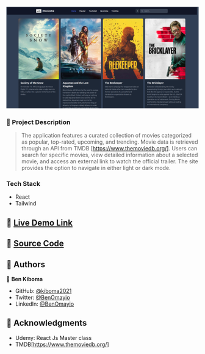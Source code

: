 <a name="readme-top"></a>

<!-- PROJECT DESCRIPTION -->
![Alt text](<Screenshot from 2024-01-17 07-56-05.png>)

### 📖 Project Description <a name="about-project"></a>

> The application features a curated collection of movies categorized as popular, top-rated, upcoming, and trending. Movie data is retrieved through an API from TMDB [https://www.themoviedb.org/]. Users can search for specific movies, view detailed information about a selected movie, and access an external link to watch the official trailer. The site provides the option to navigate in either light or dark mode.


### Tech Stack <a name="tech-stack"></a>

- React
- Tailwind


## 🚀 <a href="https://movie-ke.netlify.app/" target="_blank">Live Demo Link</a>

## 🚀 <a href="https://github.com/kiboma2021/React-Movies_ke" target="_blank">Source Code</a>

## 👥 Authors <a name="authors"></a>

👤 **Ben Kiboma**

- GitHub: [@kiboma2021](https://github.com/kiboma2021)
- Twitter: [@BenOmayio](https://twitter.com/omayiobenj)
- LinkedIn: [@BenOmayio](https://www.linkedin.com/in/ben-kiboma/)


<!-- ACKNOWLEDGEMENTS -->

## 🙏 Acknowledgments <a name="acknowledgements"></a>

- Udemy: React Js Master class
- TMDB[https://www.themoviedb.org/]